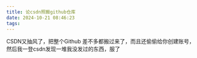 ```yaml
---
title: 论csdn照搬github仓库
date: 2024-10-21 08:46:23
tags:
---
```

CSDN又抽风了，把整个Github 差不多都搬过来了，而且还偷偷给你创建账号，然后我一登csdn发现一堆我没发过的东西，服了


